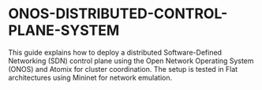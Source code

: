 # ONOS-DISTRIBUTED-CONTROL-PLANE-SYSTEM

This guide explains how to deploy a distributed Software-Defined Networking (SDN) control plane using the Open Network Operating System (ONOS) and Atomix for cluster coordination.
The setup is tested in Flat architectures using Mininet for network emulation.

